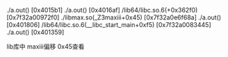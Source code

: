 ./a.out() [0x4015b1]
./a.out() [0x4016af]
/lib64/libc.so.6(+0x362f0) [0x7f32a00972f0]
./libmax.so(_Z3maxiii+0x45) [0x7f32a0e6f68a]
./a.out() [0x401806]
/lib64/libc.so.6(__libc_start_main+0xf5) [0x7f32a0083445]
./a.out() [0x401359]




lib库中 maxiii偏移 0x45查看
